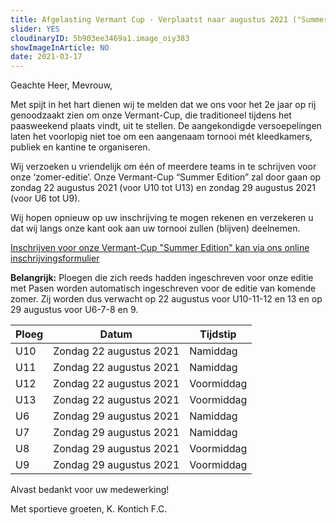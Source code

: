 ```yaml
---
title: Afgelasting Vermant Cup - Verplaatst naar augustus 2021 ("Summer Edition")
slider: YES 
cloudinaryID: 5b903ee3469a1.image_oiy383
showImageInArticle: NO
date: 2021-03-17
---
```

Geachte Heer, Mevrouw,

Met spijt in het hart dienen wij te melden dat we ons voor het 2e jaar op rij genoodzaakt zien om onze Vermant-Cup, die traditioneel tijdens het paasweekend plaats vindt, uit te stellen. De aangekondigde versoepelingen laten het voorlopig niet toe om een aangenaam tornooi mét kleedkamers, publiek en kantine te organiseren.

Wij verzoeken u vriendelijk om één of meerdere teams in te schrijven voor onze ‘zomer-editie’. Onze Vermant-Cup “Summer Edition” zal door gaan op zondag 22 augustus 2021 (voor U10 tot U13) en zondag 29 augustus 2021 (voor U6 tot U9).

Wij hopen opnieuw op uw inschrijving te mogen rekenen en verzekeren u dat wij langs onze kant ook aan uw tornooi zullen (blijven) deelnemen.

[Inschrijven voor onze Vermant-Cup "Summer Edition" kan via ons online inschrijvingsformulier](https://www.kkontichfc.be/jeugd/vermant-cup/online-registratie/)

**Belangrijk:**
Ploegen die zich reeds hadden ingeschreven voor onze editie met Pasen worden automatisch ingeschreven voor de editie van komende zomer. Zij worden dus verwacht op 22 augustus voor U10-11-12 en 13 en op 29 augustus voor U6-7-8 en 9.

| Ploeg | Datum                   | Tijdstip   |
|-------|-------------------------|------------|
| U10   | Zondag 22 augustus 2021 | Namiddag   |
| U11   | Zondag 22 augustus 2021 | Namiddag   |
| U12   | Zondag 22 augustus 2021 | Voormiddag |
| U13   | Zondag 22 augustus 2021 | Voormiddag |
| U6    | Zondag 29 augustus 2021 | Namiddag   |
| U7    | Zondag 29 augustus 2021 | Namiddag   |
| U8    | Zondag 29 augustus 2021 | Voormiddag |
| U9    | Zondag 29 augustus 2021 | Voormiddag |

Alvast bedankt voor uw medewerking!

Met sportieve groeten,
K. Kontich F.C.